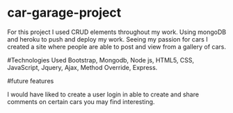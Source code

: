 # car-garage-project

For this project I used CRUD elements throughout my work. Using mongoDB and heroku to push and deploy my work. Seeing my passion for cars I created a site where people are able to post and view from a gallery of cars.

#Technologies Used
 Bootstrap, Mongodb, Node js, HTML5, CSS, JavaScript, Jquery, Ajax, Method Override, Express.
 
#future features

I would have liked to create a user login in able to create and share comments on certain cars you may find interesting.
